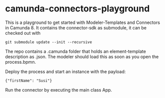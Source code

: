 # camunda-connectors-playground

This is a playground to get started with Modeler-Templates and Connectors in Camunda 8.
It contains the connector-sdk as submodule, it can be checked out with 

```git submodule update --init --recursive```

The repo contains a .camunda folder that holds an element-template description as .json. The modeler should load this as soon as you open the process.bpmn.

Deploy the process and start an instance with the payload:

```{"firstName": "Susi"}```

Run the connector by executing the main class App.
